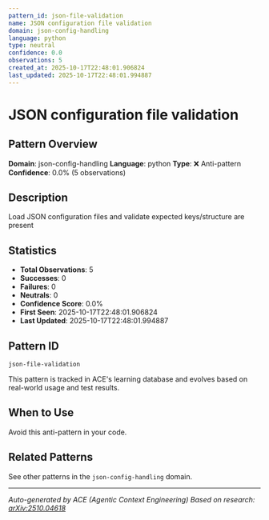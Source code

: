 ```yaml
---
pattern_id: json-file-validation
name: JSON configuration file validation
domain: json-config-handling
language: python
type: neutral
confidence: 0.0
observations: 5
created_at: 2025-10-17T22:48:01.906824
last_updated: 2025-10-17T22:48:01.994887
---
```

# JSON configuration file validation

## Pattern Overview

**Domain**: json-config-handling
**Language**: python
**Type**: ❌ Anti-pattern
**Confidence**: 0.0% (5 observations)

## Description

Load JSON configuration files and validate expected keys/structure are present

## Statistics

- **Total Observations**: 5
- **Successes**: 0
- **Failures**: 0
- **Neutrals**: 0
- **Confidence Score**: 0.0%
- **First Seen**: 2025-10-17T22:48:01.906824
- **Last Updated**: 2025-10-17T22:48:01.994887

## Pattern ID

```
json-file-validation
```

This pattern is tracked in ACE's learning database and evolves based on real-world usage and test results.

## When to Use

Avoid this anti-pattern in your code.

## Related Patterns

See other patterns in the `json-config-handling` domain.

---

*Auto-generated by ACE (Agentic Context Engineering)*
*Based on research: [arXiv:2510.04618](https://arxiv.org/abs/2510.04618)*
